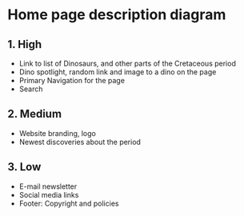 # Home page description diagram

## 1. High

- Link to list of Dinosaurs, and other parts of the Cretaceous period
- Dino spotlight, random link and image to a dino on the page
- Primary Navigation for the page
- Search

## 2. Medium

- Website branding, logo
- Newest discoveries about the period 

## 3. Low

- E-mail newsletter
- Social media links
- Footer: Copyright and policies